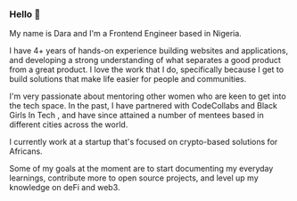 ### Hello 👋

My name is Dara and I'm a Frontend Engineer based in Nigeria.

I have 4+ years of hands-on experience building websites and applications, and developing a strong understanding of what separates a good product from a great product. I love the work that I do, specifically because I get to build solutions that make life easier for people and communities.

I'm very passionate about mentoring other women who are keen to get into the tech space. In the past, I have partnered with CodeCollabs and Black Girls In Tech , and have since attained a number of mentees based in different cities across the world.

I currently work at a startup that's focused on crypto-based solutions for Africans. 

Some of my goals at the moment are to start documenting my everyday learnings, contribute more to open source projects, and level up my knowledge on deFi and web3.


<!--
**daraolayebi/daraolayebi** is a ✨ _special_ ✨ repository because its `README.md` (this file) appears on your GitHub profile.

Here are some ideas to get you started:

- 🔭 I’m currently working on ...
- 🌱 I’m currently learning ...
- 👯 I’m looking to collaborate on ...
- 🤔 I’m looking for help with ...
- 💬 Ask me about ...
- 📫 How to reach me: ...
- 😄 Pronouns: ...
- ⚡ Fun fact: ...
-->
